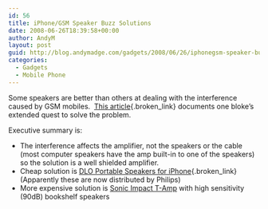 ```yaml
---
id: 56
title: iPhone/GSM Speaker Buzz Solutions
date: 2008-06-26T18:39:58+00:00
author: AndyM
layout: post
guid: http://blog.andymadge.com/gadgets/2008/06/26/iphonegsm-speaker-buzz-solutions/
categories:
  - Gadgets
  - Mobile Phone
---
```

Some speakers are better than others at dealing with the interference caused by GSM mobiles.  [This article](http://9to5mac.com/iPhone_GSM_Buzz4_solved){.broken_link} documents one bloke&#8217;s extended quest to solve the problem.

Executive summary is:

  * The interference affects the amplifier, not the speakers or the cable (most computer speakers have the amp built-in to one of the speakers) so the solution is a well shielded amplifier.
  * Cheap solution is [DLO Portable Speakers <span class="style3">for iPhone</span>](http://www.dlo.com/Products/PortSpeakers_iPhone_Prod.tpl){.broken_link} (Apparently these are now distributed by Philips)
  * More expensive solution is [Sonic Impact T-Amp](http://www.amazon.co.uk/Sonic-Impact-Portable-T-Amp-Gen/dp/B000WCBKLE/ref=sr_1_1?ie=UTF8&s=electronics&qid=1214505419&sr=8-1) with high sensitivity (90dB) bookshelf speakers